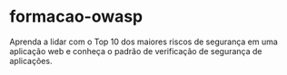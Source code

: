 # formacao-owasp
Aprenda a lidar com o Top 10 dos maiores riscos de segurança em uma aplicação web e conheça o padrão de verificação de segurança de aplicações.
